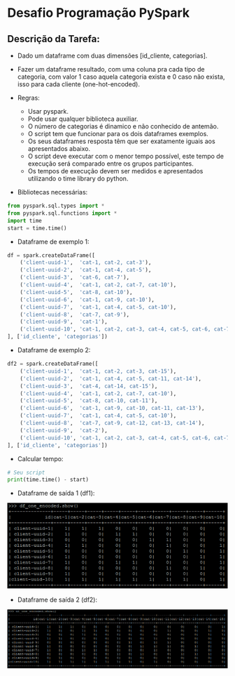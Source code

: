 # Desafio Programação PySpark

## Descrição da Tarefa:
   - Dado um dataframe com duas dimensões [id_cliente, categorias]. 
   - Fazer um dataframe resultado, com uma coluna pra cada tipo de categoria, com valor 1 caso aquela categoria exista e 0 caso não exista, isso para cada cliente (one-hot-encoded).

- Regras:
    - Usar pyspark.
    - Pode usar qualquer biblioteca auxiliar.
    - O número de categorias é dinamico e não conhecido de antemão.
    - O script tem que funcionar para os dois dataframes exemplos.
    - Os seus dataframes resposta têm que ser exatamente iguais aos apresentados abaixo.
    - O script deve executar com o menor tempo possível, este tempo de execução será comparado entre os grupos participantes. 
    - Os tempos de execução devem ser medidos e apresentados utilizando o time library do python.

- Bibliotecas necessárias:
```python
from pyspark.sql.types import *
from pyspark.sql.functions import *
import time
start = time.time()
```

- Dataframe de exemplo 1:
```python
df = spark.createDataFrame([
    ('client-uuid-1',  'cat-1, cat-2, cat-3'),
    ('client-uuid-2',  'cat-1, cat-4, cat-5'),
    ('client-uuid-3',  'cat-6, cat-7'),
    ('client-uuid-4',  'cat-1, cat-2, cat-7, cat-10'),
    ('client-uuid-5',  'cat-8, cat-10'),
    ('client-uuid-6',  'cat-1, cat-9, cat-10'),
    ('client-uuid-7',  'cat-1, cat-4, cat-5, cat-10'),
    ('client-uuid-8',  'cat-7, cat-9'),
    ('client-uuid-9',  'cat-1'),
    ('client-uuid-10', 'cat-1, cat-2, cat-3, cat-4, cat-5, cat-6, cat-7, cat-8, cat-10')
], ['id_cliente', 'categorias'])
```

- Dataframe de exemplo 2:
```python
df2 = spark.createDataFrame([
    ('client-uuid-1',  'cat-1, cat-2, cat-3, cat-15'),
    ('client-uuid-2',  'cat-1, cat-4, cat-5, cat-11, cat-14'),
    ('client-uuid-3',  'cat-4, cat-14, cat-15'),
    ('client-uuid-4',  'cat-1, cat-2, cat-7, cat-10'),
    ('client-uuid-5',  'cat-8, cat-10, cat-11'),
    ('client-uuid-6',  'cat-1, cat-9, cat-10, cat-11, cat-13'),
    ('client-uuid-7',  'cat-1, cat-4, cat-5, cat-10'),
    ('client-uuid-8',  'cat-7, cat-9, cat-12, cat-13, cat-14'),
    ('client-uuid-9',  'cat-2'),
    ('client-uuid-10', 'cat-1, cat-2, cat-3, cat-4, cat-5, cat-6, cat-7, cat-8, cat-10')
], ['id_cliente', 'categorias'])
```

- Calcular tempo:
```python
# Seu script
print(time.time() - start)
```

- Dataframe de saída 1 (df1):

![alt text](https://github.com/schmidt-samuel/desafio_programacao/blob/master/desafio_programacao/imagens/dataframe_saida1.png)

- Dataframe de saída 2 (df2):

![alt text](https://github.com/schmidt-samuel/desafio_programacao/blob/master/desafio_programacao/imagens/dataframe_saida2.png)

